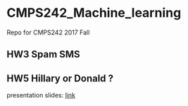 # CMPS242_Machine_learning
Repo for CMPS242 2017 Fall

## HW3 Spam SMS

## HW5 Hillary or Donald ?

 presentation slides: [link](https://jhwei.github.io/CMPS242_Machine_learning/docs)
